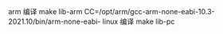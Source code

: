 arm  编译 make lib-arm CC=/opt/arm/gcc-arm-none-eabi-10.3-2021.10/bin/arm-none-eabi-
linux 编译 make lib-pc